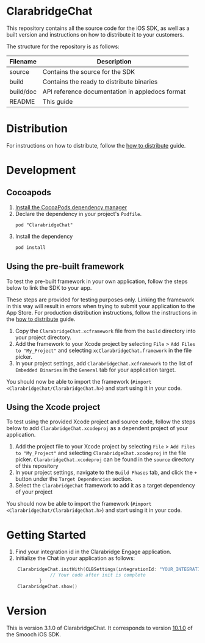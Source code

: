 # ClarabridgeChat

This repository contains all the source code for the iOS SDK, as well as a built version and instructions on how to distribute it to your customers.

The structure for the repository is as follows:

| Filename        | Description                                               |
|-----------------|-----------------------------------------------------------|
| source          | Contains the source for the SDK                           |
| build           | Contains the ready to distribute binaries                 |
| build/doc       | API reference documentation in appledocs format           |
| README          | This guide                                                |

# Distribution

For instructions on how to distribute, follow the [how to distribute](./HOWTODISTRIBUTE.MD) guide.

# Development

## Cocoapods

1. [Install the CocoaPods dependency manager](https://cocoapods.org/)
2. Declare the dependency in your project's `Podfile`.
    ```Podfile
    pod "ClarabridgeChat"
    ```
3. Install the dependency
    ```sh
    pod install
    ```

## Using the pre-built framework

To test the pre-built framework in your own application, follow the steps below to link the SDK to your app.

These steps are provided for testing purposes only. Linking the framework in this way will result in errors when trying to submit your application to the App Store. For production distribution instructions, follow the instructions in the [how to distribute](./HOWTODISTRIBUTE.MD) guide.

1. Copy the `ClarabridgeChat.xcframework` file from the `build` directory into your project directory.
2. Add the framework to your Xcode project by selecting `File` > `Add Files to "My_Project"` and selecting `xcClarabridgeChat.framework` in the file picker.
3. In your project settings, add `ClarabridgeChat.xcframework` to the list of `Embedded Binaries` in the `General` tab for your application target.

You should now be able to import the framework (`#import <ClarabridgeChat/ClarabridgeChat.h>`) and start using it in your code.

## Using the Xcode project

To test using the provided Xcode project and source code, follow the steps below to add `ClarabridgeChat.xcodeproj` as a dependent project of your application.

1. Add the project file to your Xcode project by selecting `File` > `Add Files to "My_Project"` and selecting `ClarabridgeChat.xcodeproj` in the file picker. `ClarabridgeChat.xcodeproj` can be found in the `source` directory of this repository
2. In your project settings, navigate to the `Build Phases` tab, and click the `+` button under the `Target Dependencies` section.
3. Select the `ClarabridgeChat` framework to add it as a target dependency of your project

You should now be able to import the framework (`#import <ClarabridgeChat/ClarabridgeChat.h>`) and start using it in your code.

# Getting Started

1. Find your integration id in the Clarabridge Engage application.
1. Initialize the Chat in your application as follows:
```swift
    ClarabridgeChat.initWith(CLBSettings(integrationId: "YOUR_INTEGRATION_ID")) { (error: Error?, userInfo: [AnyHashable : Any]?) in
                // Your code after init is complete
            }
    ClarabridgeChat.show()
```

# Version

This is version 3.1.0 of ClarabridgeChat. It corresponds to version [10.1.0](https://github.com/smooch/smooch-ios/releases/tag/10.1.0) of the Smooch iOS SDK.